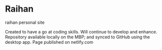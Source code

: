 # Raihan
raihan personal site

Created to have a go at coding skills. Will continue to develop and enhance.
Repository available locally on the MBP; and synced to GitHub using the desktop app.
Page published on netlify.com
